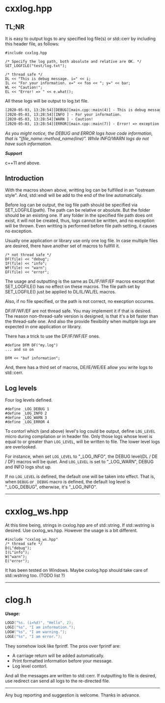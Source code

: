 # cxxlog.hpp

## TL;NR

It is easy to output logs to any specified log file(s) or std::cerr by including this header file, as follows:

```c++11
#include cxxlog.hpp

/* Specify the log path, both absolute and relative are OK. */
SET_LOGFILE("test/log.txt");

/* thread safe */
DL << "This is debug message. i=" << i;
IL << "For your information. x=" << foo << "; y=" << bar;
WL << "Caution!";
EL << "Error! => " << e.what();
```

All these logs will be output to log.txt file.

```txt
[2020-05-03, 13:28:54][DEBUG][main.cpp::main(4)] - This is debug message. i=2
[2020-05-03, 13:28:54][INFO ] - For your information.
[2020-05-03, 13:28:54][WARN ] - Caution!
[2020-05-03, 13:28:54][ERROR][main.cpp::main(7)] - Error! => exception message.
```

*As you might notice, the DEBUG and ERROR logs have code information, that is "[file_name::method_name(line)". While INFO/WARN logs do not have such information.*

_**Support**_

c++11 and above.

## Introduction

With the macros shown above, writting log can be fulfilled in an "iostream style". And, std::endl will be add to the end of the line automatically.

Before log can be output, the log file path should be specified via SET_LOGFILE(path). The path can be relative or absolute. But the folder should be an existing one. If any folder in the specified file path does ont exist, it will not be created, thus, logs cannot be written, and no exception will be thrown. Even writting is performed before file path setting, it causes no exception.

Usually one application or library use only one log file. In case multiple files are desired, there have another set of macros to fullfill it.

```c++11
/* not thread safe */
DF(file) << "debug";
IF(file) << "info";
WF(file) << "warn";
EF(file) << "error";
```

The usage and outputting is the same as DL/IF/WF/EF macros except that SET_LOGFILE() has no effect on these macros. The file path set by SET_LOGFILE() just be applied to DL/IL/WL/EL macros.

Also, if no file specified, or the path is not correct, no execption occurres.

DF/IF/WF/EF are not thread safe. You may implement it if that is desired. The reason non-thread-safe version is designed, is that it's a bit faster than the thread-safe one. And also the provide flexibility when multiple logs are expected in one application or library.

There has a trick to use the DF/IF/WF/EF ones.

```c++11
#define DFM DF("my.log")
... and so on

DFM << "buf information";
```

And, there has a third set of macros, DE/IE/WE/EE allow you write logs to std::cerr.

## Log levels

Four log levels defined.

```c++11
#define _LOG_DEBUG 1
#define _LOG_INFO 2
#define _LOG_WARN 3
#define _LOG_ERROR 4
```

To contorl which (and above) level's log could be output, define ```LOG_LEVEL``` micro during compilation or in header file. Only those logs whose level is equal to or greater than ```LOG_LEVEL```, will be written to file. The lower level logs are overlooked.

For instance, when set ```LOG_LEVEL``` to "_LOG_INFO", the DEBUG level(DL / DE / DF) macros will be quiet. And ```LOG_LEVEL``` is set to "_LOG_WARN", DEBUG and INFO logs shut up.

If no ```LOG_LEVEL``` is defined, the default one will be taken into effect. That is, when ```DEBUG``` or ```_DEBUG``` macro is defined, the default log level is "_LOG_DEBUG", otherwise, it's "_LOG_INFO".

****

# cxxlog_ws.hpp

At this time being, strings in cxxlog.hpp are of std::string. If std::wstring is desired. Use cxxlog_ws.hpp. However the usage is a bit different.

``` c++11
#include "cxxlog_ws.hpp"
/* thread safe */
D(L"debug");
I(L"info");
W("warn");
E("error");
```

It has been tested on Windows. Maybe cxxlog.hpp should take care of std::wstring too. (TODO list ?)

****

# clog.h

_***Usage:***_

```c
LOGD("%s. (i=%d)", "Hello", 2);
LOGI("%s", "I am information.");
LOGW("%s", "I am warning.");
LOGE("%s", "I am error.");
```

They somehow look like fprintf. The pros over fprintf are:

- A carriage return will be added automatically.
- Print formatted information before your message.
- Log level contorl.

And all the messages are written to std::cerr. If outputting to file is desired, use redirect can send all logs to the re-directed file.

****

Any bug reporting and suggestion is welcome. Thanks in advance.
